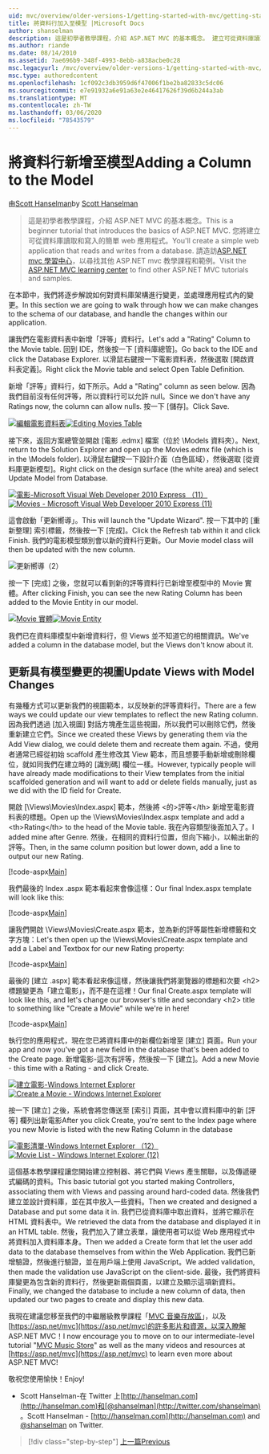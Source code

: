 ```yaml
---
uid: mvc/overview/older-versions-1/getting-started-with-mvc/getting-started-with-mvc-part8
title: 將資料行加入至模型 |Microsoft Docs
author: shanselman
description: 這是初學者教學課程，介紹 ASP.NET MVC 的基本概念。 建立可從資料庫讀取和寫入的簡單 web 應用程式。
ms.author: riande
ms.date: 08/14/2010
ms.assetid: 7ae696b9-348f-4993-8ebb-a838acbe0c28
msc.legacyurl: /mvc/overview/older-versions-1/getting-started-with-mvc/getting-started-with-mvc-part8
msc.type: authoredcontent
ms.openlocfilehash: 1cf092c3db3959d6f47006f1be2ba82833c5dc06
ms.sourcegitcommit: e7e91932a6e91a63e2e46417626f39d6b244a3ab
ms.translationtype: MT
ms.contentlocale: zh-TW
ms.lasthandoff: 03/06/2020
ms.locfileid: "78543579"
---
```

# <a name="adding-a-column-to-the-model"></a><span data-ttu-id="73959-104">將資料行新增至模型</span><span class="sxs-lookup"><span data-stu-id="73959-104">Adding a Column to the Model</span></span>

<span data-ttu-id="73959-105">由[Scott Hanselman](https://github.com/shanselman)</span><span class="sxs-lookup"><span data-stu-id="73959-105">by [Scott Hanselman](https://github.com/shanselman)</span></span>

> <span data-ttu-id="73959-106">這是初學者教學課程，介紹 ASP.NET MVC 的基本概念。</span><span class="sxs-lookup"><span data-stu-id="73959-106">This is a beginner tutorial that introduces the basics of ASP.NET MVC.</span></span> <span data-ttu-id="73959-107">您將建立可從資料庫讀取和寫入的簡單 web 應用程式。</span><span class="sxs-lookup"><span data-stu-id="73959-107">You'll create a simple web application that reads and writes from a database.</span></span> <span data-ttu-id="73959-108">請造訪[ASP.NET mvc 學習中心](../../../index.md)，以尋找其他 ASP.NET mvc 教學課程和範例。</span><span class="sxs-lookup"><span data-stu-id="73959-108">Visit the [ASP.NET MVC learning center](../../../index.md) to find other ASP.NET MVC tutorials and samples.</span></span>

<span data-ttu-id="73959-109">在本節中，我們將逐步解說如何對資料庫架構進行變更，並處理應用程式內的變更。</span><span class="sxs-lookup"><span data-stu-id="73959-109">In this section we are going to walk through how we can make changes to the schema of our database, and handle the changes within our application.</span></span>

<span data-ttu-id="73959-110">讓我們在電影資料表中新增「評等」資料行。</span><span class="sxs-lookup"><span data-stu-id="73959-110">Let's add a "Rating" Column to the Movie table.</span></span> <span data-ttu-id="73959-111">回到 IDE，然後按一下 [資料庫總管]。</span><span class="sxs-lookup"><span data-stu-id="73959-111">Go back to the IDE and click the Database Explorer.</span></span> <span data-ttu-id="73959-112">以滑鼠右鍵按一下電影資料表，然後選取 [開啟資料表定義]。</span><span class="sxs-lookup"><span data-stu-id="73959-112">Right click the Movie table and select Open Table Definition.</span></span>

<span data-ttu-id="73959-113">新增「評等」資料行，如下所示。</span><span class="sxs-lookup"><span data-stu-id="73959-113">Add a "Rating" column as seen below.</span></span> <span data-ttu-id="73959-114">因為我們目前沒有任何評等，所以資料行可以允許 null。</span><span class="sxs-lookup"><span data-stu-id="73959-114">Since we don't have any Ratings now, the column can allow nulls.</span></span> <span data-ttu-id="73959-115">按一下 [儲存]。</span><span class="sxs-lookup"><span data-stu-id="73959-115">Click Save.</span></span>

<span data-ttu-id="73959-116">[![編輯電影資料表](getting-started-with-mvc-part8/_static/image2.png)](getting-started-with-mvc-part8/_static/image1.png)</span><span class="sxs-lookup"><span data-stu-id="73959-116">[![Editing Movies Table](getting-started-with-mvc-part8/_static/image2.png)](getting-started-with-mvc-part8/_static/image1.png)</span></span>

<span data-ttu-id="73959-117">接下來，返回方案總管並開啟 [電影 .edmx] 檔案（位於 \Models 資料夾）。</span><span class="sxs-lookup"><span data-stu-id="73959-117">Next, return to the Solution Explorer and open up the Movies.edmx file (which is in the \Models folder).</span></span> <span data-ttu-id="73959-118">以滑鼠右鍵按一下設計介面（白色區域），然後選取 [從資料庫更新模型]。</span><span class="sxs-lookup"><span data-stu-id="73959-118">Right click on the design surface (the white area) and select Update Model from Database.</span></span>

<span data-ttu-id="73959-119">[![電影-Microsoft Visual Web Developer 2010 Express （11）](getting-started-with-mvc-part8/_static/image4.png)](getting-started-with-mvc-part8/_static/image3.png)</span><span class="sxs-lookup"><span data-stu-id="73959-119">[![Movies - Microsoft Visual Web Developer 2010 Express (11)](getting-started-with-mvc-part8/_static/image4.png)](getting-started-with-mvc-part8/_static/image3.png)</span></span>

<span data-ttu-id="73959-120">這會啟動「更新嚮導」。</span><span class="sxs-lookup"><span data-stu-id="73959-120">This will launch the "Update Wizard".</span></span> <span data-ttu-id="73959-121">按一下其中的 [重新整理] 索引標籤，然後按一下 [完成]。</span><span class="sxs-lookup"><span data-stu-id="73959-121">Click the Refresh tab within it and click Finish.</span></span> <span data-ttu-id="73959-122">我們的電影模型類別會以新的資料行更新。</span><span class="sxs-lookup"><span data-stu-id="73959-122">Our Movie model class will then be updated with the new column.</span></span>

![更新嚮導（2）](getting-started-with-mvc-part8/_static/image5.png)

<span data-ttu-id="73959-124">按一下 [完成] 之後，您就可以看到新的評等資料行已新增至模型中的 Movie 實體。</span><span class="sxs-lookup"><span data-stu-id="73959-124">After clicking Finish, you can see the new Rating Column has been added to the Movie Entity in our model.</span></span>

<span data-ttu-id="73959-125">[![Movie 實體](getting-started-with-mvc-part8/_static/image7.png)](getting-started-with-mvc-part8/_static/image6.png)</span><span class="sxs-lookup"><span data-stu-id="73959-125">[![Movie Entity](getting-started-with-mvc-part8/_static/image7.png)](getting-started-with-mvc-part8/_static/image6.png)</span></span>

<span data-ttu-id="73959-126">我們已在資料庫模型中新增資料行，但 Views 並不知道它的相關資訊。</span><span class="sxs-lookup"><span data-stu-id="73959-126">We've added a column in the database model, but the Views don't know about it.</span></span>

## <a name="update-views-with-model-changes"></a><span data-ttu-id="73959-127">更新具有模型變更的視圖</span><span class="sxs-lookup"><span data-stu-id="73959-127">Update Views with Model Changes</span></span>

<span data-ttu-id="73959-128">有幾種方式可以更新我們的視圖範本，以反映新的評等資料行。</span><span class="sxs-lookup"><span data-stu-id="73959-128">There are a few ways we could update our view templates to reflect the new Rating column.</span></span> <span data-ttu-id="73959-129">因為我們透過 [加入視圖] 對話方塊產生這些視圖，所以我們可以刪除它們，然後重新建立它們。</span><span class="sxs-lookup"><span data-stu-id="73959-129">Since we created these Views by generating them via the Add View dialog, we could delete them and recreate them again.</span></span> <span data-ttu-id="73959-130">不過，使用者通常已經從初始 scaffold 產生修改其 View 範本，而且想要手動新增或刪除欄位，就如同我們在建立時的 [識別碼] 欄位一樣。</span><span class="sxs-lookup"><span data-stu-id="73959-130">However, typically people will have already made modifications to their View templates from the initial scaffolded generation and will want to add or delete fields manually, just as we did with the ID field for Create.</span></span>

<span data-ttu-id="73959-131">開啟 [\Views\Movies\Index.aspx] 範本，然後將 &lt;的&gt;評等&lt;/th&gt; 新增至電影資料表的標題。</span><span class="sxs-lookup"><span data-stu-id="73959-131">Open up the \Views\Movies\Index.aspx template and add a &lt;th&gt;Rating&lt;/th&gt; to the head of the Movie table.</span></span> <span data-ttu-id="73959-132">我在內容類型後面加入了。</span><span class="sxs-lookup"><span data-stu-id="73959-132">I added mine after Genre.</span></span> <span data-ttu-id="73959-133">然後，在相同的資料行位置，但向下縮小，以輸出新的評等。</span><span class="sxs-lookup"><span data-stu-id="73959-133">Then, in the same column position but lower down, add a line to output our new Rating.</span></span>

[!code-aspx[Main](getting-started-with-mvc-part8/samples/sample1.aspx)]

<span data-ttu-id="73959-134">我們最後的 Index .aspx 範本看起來會像這樣：</span><span class="sxs-lookup"><span data-stu-id="73959-134">Our final Index.aspx template will look like this:</span></span>

[!code-aspx[Main](getting-started-with-mvc-part8/samples/sample2.aspx)]

<span data-ttu-id="73959-135">讓我們開啟 \Views\Movies\Create.aspx 範本，並為新的評等屬性新增標籤和文字方塊：</span><span class="sxs-lookup"><span data-stu-id="73959-135">Let's then open up the \Views\Movies\Create.aspx template and add a Label and Textbox for our new Rating property:</span></span>

[!code-aspx[Main](getting-started-with-mvc-part8/samples/sample3.aspx)]

<span data-ttu-id="73959-136">最後的 [建立 .aspx] 範本看起來像這樣，然後讓我們將瀏覽器的標題和次要 &lt;h2&gt; 標題變更為「建立電影」，而不是在這裡！</span><span class="sxs-lookup"><span data-stu-id="73959-136">Our final Create.aspx template will look like this, and let's change our browser's title and secondary &lt;h2&gt; title to something like "Create a Movie" while we're in here!</span></span>

[!code-aspx[Main](getting-started-with-mvc-part8/samples/sample4.aspx)]

<span data-ttu-id="73959-137">執行您的應用程式，現在您已將資料庫中的新欄位新增至 [建立] 頁面。</span><span class="sxs-lookup"><span data-stu-id="73959-137">Run your app and now you've got a new field in the database that's been added to the Create page.</span></span> <span data-ttu-id="73959-138">新增電影-這次有評等，然後按一下 [建立]。</span><span class="sxs-lookup"><span data-stu-id="73959-138">Add a new Movie - this time with a Rating - and click Create.</span></span>

<span data-ttu-id="73959-139">[![建立電影-Windows Internet Explorer](getting-started-with-mvc-part8/_static/image9.png)](getting-started-with-mvc-part8/_static/image8.png)</span><span class="sxs-lookup"><span data-stu-id="73959-139">[![Create a Movie - Windows Internet Explorer](getting-started-with-mvc-part8/_static/image9.png)](getting-started-with-mvc-part8/_static/image8.png)</span></span>

<span data-ttu-id="73959-140">按一下 [建立] 之後，系統會將您傳送至 [索引] 頁面，其中會以資料庫中的新 [評等] 欄列出新電影</span><span class="sxs-lookup"><span data-stu-id="73959-140">After you click Create, you're sent to the Index page where you new Movie is listed with the new Rating Column in the database</span></span>

<span data-ttu-id="73959-141">[![電影清單-Windows Internet Explorer （12）](getting-started-with-mvc-part8/_static/image11.png)](getting-started-with-mvc-part8/_static/image10.png)</span><span class="sxs-lookup"><span data-stu-id="73959-141">[![Movie List - Windows Internet Explorer (12)](getting-started-with-mvc-part8/_static/image11.png)](getting-started-with-mvc-part8/_static/image10.png)</span></span>

<span data-ttu-id="73959-142">這個基本教學課程讓您開始建立控制器、將它們與 Views 產生關聯，以及傳遞硬式編碼的資料。</span><span class="sxs-lookup"><span data-stu-id="73959-142">This basic tutorial got you started making Controllers, associating them with Views and passing around hard-coded data.</span></span> <span data-ttu-id="73959-143">然後我們建立並設計資料庫，並在其中放入一些資料。</span><span class="sxs-lookup"><span data-stu-id="73959-143">Then we created and designed a Database and put some data it in.</span></span> <span data-ttu-id="73959-144">我們已從資料庫中取出資料，並將它顯示在 HTML 資料表中。</span><span class="sxs-lookup"><span data-stu-id="73959-144">We retrieved the data from the database and displayed it in an HTML table.</span></span> <span data-ttu-id="73959-145">然後，我們加入了建立表單，讓使用者可以從 Web 應用程式中將資料加入資料庫本身。</span><span class="sxs-lookup"><span data-stu-id="73959-145">Then we added a Create form that let the user add data to the database themselves from within the Web Application.</span></span> <span data-ttu-id="73959-146">我們已新增驗證，然後進行驗證，並在用戶端上使用 JavaScript。</span><span class="sxs-lookup"><span data-stu-id="73959-146">We added validation, then made the validation use JavaScript on the client-side.</span></span> <span data-ttu-id="73959-147">最後，我們將資料庫變更為包含新的資料行，然後更新兩個頁面，以建立及顯示這項新資料。</span><span class="sxs-lookup"><span data-stu-id="73959-147">Finally, we changed the database to include a new column of data, then updated our two pages to create and display this new data.</span></span>

<span data-ttu-id="73959-148">我現在建議您移至我們的中繼層級教學課程「[MVC 音樂存放區](../../older-versions/mvc-music-store/mvc-music-store-part-1.md)」，以及[https://asp.net/mvc](https://asp.net/mvc)的許多影片和資源，以深入瞭解 ASP.NET MVC！</span><span class="sxs-lookup"><span data-stu-id="73959-148">I now encourage you to move on to our intermediate-level tutorial "[MVC Music Store](../../older-versions/mvc-music-store/mvc-music-store-part-1.md)" as well as the many videos and resources at [https://asp.net/mvc](https://asp.net/mvc) to learn even more about ASP.NET MVC!</span></span>

<span data-ttu-id="73959-149">敬祝您使用愉快！</span><span class="sxs-lookup"><span data-stu-id="73959-149">Enjoy!</span></span>

- <span data-ttu-id="73959-150">Scott Hanselman-在 Twitter 上[http://hanselman.com](http://hanselman.com)和[@shanselman](http://twitter.com/shanselman) 。</span><span class="sxs-lookup"><span data-stu-id="73959-150">Scott Hanselman - [http://hanselman.com](http://hanselman.com) and [@shanselman](http://twitter.com/shanselman) on Twitter.</span></span>

> [!div class="step-by-step"]
> [<span data-ttu-id="73959-151">上一篇</span><span class="sxs-lookup"><span data-stu-id="73959-151">Previous</span></span>](getting-started-with-mvc-part7.md)
